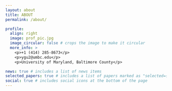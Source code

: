 ```yaml
---
layout: about
title: ABOUT
permalink: /about/

profile:
  align: right
  image: prof_pic.jpg
  image_circular: false # crops the image to make it circular
  more_info: >
    <p>+1 (414) 285-8673</p>
    <p>ygu2@umbc.edu</p>
    <p>University of Maryland, Baltimore County</p>

news: true # includes a list of news items
selected_papers: true # includes a list of papers marked as "selected={true}"
social: true # includes social icons at the bottom of the page
---
```




